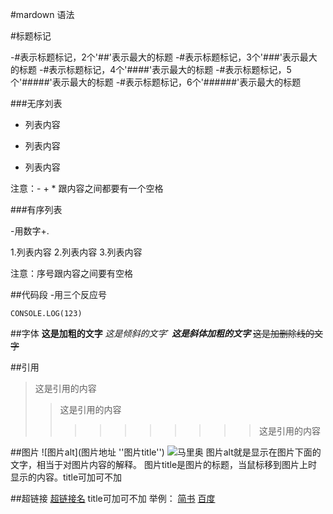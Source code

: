 #mardown 语法

#标题标记

-#表示标题标记，2个'##'表示最大的标题
-#表示标题标记，3个'###'表示最大的标题
-#表示标题标记，4个'####'表示最大的标题
-#表示标题标记，5个'#####'表示最大的标题
-#表示标题标记，6个'######'表示最大的标题

###无序刘表

- 列表内容
+ 列表内容
* 列表内容

注意：- + * 跟内容之间都要有一个空格

###有序列表

-用数字+.

1.列表内容
2.列表内容
3.列表内容

注意：序号跟内容之间要有空格

##代码段
-用三个反应号
```
CONSOLE.LOG(123)
```

##字体
**这是加粗的文字**
*这是倾斜的文字*`
***这是斜体加粗的文字***
~~这是加删除线的文字~~

##引用
>这是引用的内容
>>这是引用的内容
>>>>>>>>>>这是引用的内容

##图片
![图片alt](图片地址 ''图片title'')
![马里奥](https://timgsa.baidu.com/timg?image&quality=80&size=b9999_10000&sec=1574825483&di=9ab605fee3662c713fb2c62be8fbf9fd&imgtype=jpg&er=1&src=http%3A%2F%2Fimg.zcool.cn%2Fcommunity%2F047e4558194755a84a148cd0d7924b.jpg "马里奥")
图片alt就是显示在图片下面的文字，相当于对图片内容的解释。
图片title是图片的标题，当鼠标移到图片上时显示的内容。title可加可不加

##超链接
[超链接名](超链接地址 "超链接title")
title可加可不加
举例：
[简书](http://jianshu.com)
[百度](http://baidu.com)
